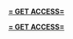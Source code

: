 **[= GET ACCESS=](https://www.google.com/url?q=https%3A%2F%2Fappbitly.com%2FKZFrp)**


**[= GET ACCESS=](https://www.google.com/url?q=https%3A%2F%2Fappbitly.com%2FKZFrp)**

